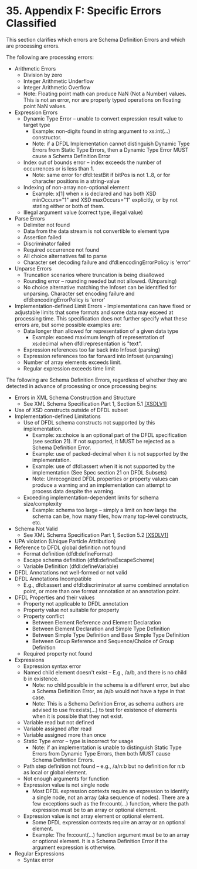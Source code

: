 # 35. Appendix F: Specific Errors Classified

This section clarifies which errors are Schema Definition Errors and which are processing errors.

The following are processing errors:

* Arithmetic Errors
  * Division by zero
  * Integer Arithmetic Underflow
  * Integer Arithmetic Overflow
  * Note: Floating point math can produce NaN \(Not a Number\) values. This is not an error, nor are properly typed operations on floating point NaN values.
* Expression Errors
  * Dynamic Type Error – unable to convert expression result value to target type
    * Example: non-digits found in string argument to xs:int\(…\) constructor.
    * Note: if a DFDL Implementation cannot distinguish Dynamic Type Errors from Static Type Errors, then a Dynamic Type Error MUST cause a Schema Definition Error
  * Index out of bounds error – index exceeds the number of occurrences or is less than 1.
    * Note: same error for dfdl:testBit if bitPos is not 1..8, or for character positions in a string-value
  * Indexing of non-array non-optional element
    * Example: x\[1\] when x is declared and has both XSD minOccurs="1" and XSD maxOccurs="1" explicitly, or by not stating either or both of them.
  * Illegal argument value \(correct type, illegal value\)
* Parse Errors
  * Delimiter not found
  * Data from the data stream is not convertible to element type
  * Assertion failed
  * Discriminator failed
  * Required occurrence not found
  * All choice alternatives fail to parse
  * Character set decoding failure and dfdl:encodingErrorPolicy is 'error'
* Unparse Errors
  * Truncation scenarios where truncation is being disallowed
  * Rounding error – rounding needed but not allowed. \(Unparsing\)
  * No choice alternative matching the Infoset can be identified for unparsing. Character set encoding failure and dfdl:encodingErrorPolicy is 'error'
* Implementation-defined Limit Errors - Implementations can have fixed or adjustable limits that some formats and some data may exceed at processing time. This specification does not further specify what these errors are, but some possible examples are:
  * Data longer than allowed for representation of a given data type
    * Example: exceed maximum length of representation of xs:decimal when dfdl:representation is "text".
  * Expression references too far back into Infoset \(parsing\)
  * Expression references too far forward into Infoset \(unparsing\)
  * Number of array elements exceeds limit.
  * Regular expression exceeds time limit

The following are Schema Definition Errors, regardless of whether they are detected in advance of processing or once processing begins:

* Errors in XML Schema Construction and Structure
  * See XML Schema Specification Part 1, Section 5.1 [\[XSDLV1\]](29.-references.md)
* Use of XSD constructs outside of DFDL subset
* Implementation-defined Limitations
  * Use of DFDL schema constructs not supported by this implementation.
    * Example: xs:choice is an optional part of the DFDL specification \(see section 21\). If not supported, it MUST be rejected as a Schema Definition Error.
    * Example: use of packed-decimal when it is not supported by the implementation.
    * Example: use of dfdl:assert when it is not supported by the implementation \(See Spec section 21 on DFDL Subsets\)
    * Note: Unrecognized DFDL properties or property values can produce a warning and an implementation can attempt to process data despite the warning.
  * Exceeding implementation-dependent limits for schema size/complexity
    * Example: schema too large – simply a limit on how large the schema can be, how many files, how many top-level constructs, etc.
* Schema Not Valid
  * See XML Schema Specification Part 1, Section 5.2 [\[XSDLV1\]](29.-references.md)
* UPA violation \(Unique Particle Attribution\)
* Reference to DFDL global definition not found
  * Format definition \(dfdl:defineFormat\)
  * Escape schema definition \(dfdl:defineEscapeScheme\)
  * Variable Definition \(dfdl:defineVariable\)
* DFDL Annotations not well-formed or not valid
* DFDL Annotations Incompatible
  * E.g., dfdl:assert and dfdl:discriminator at same combined annotation point, or more than one format annotation at an annotation point.
* DFDL Properties and their values
  * Property not applicable to DFDL annotation
  * Property value not suitable for property
  * Property conflict
    * Between Element Reference and Element Declaration
    * Between Element Declaration and Simple Type Definition
    * Between Simple Type Definition and Base Simple Type Definition
    * Between Group Reference and Sequence/Choice of Group Definition
  * Required property not found
* Expressions
  * Expression syntax error
  * Named child element doesn't exist – E.g., /a/b, and there is no child b in existence.
    * Note: no child possible in the schema is a different error, but also a Schema Definition Error, as /a/b would not have a type in that case.
    * Note: This is a Schema Definition Error, as schema authors are advised to use fn:exists\(…\) to test for existence of elements when it is possible that they not exist.
  * Variable read but not defined
  * Variable assigned after read
  * Variable assigned more than once
  * Static Type error – type is incorrect for usage
    * Note: if an implementation is unable to distinguish Static Type Errors from Dynamic Type Errors, then both MUST cause Schema Definition Errors.
  * Path step definition not found – e.g., /a/n:b but no definition for n:b as local or global element.
  * Not enough arguments for function
  * Expression value is not single node
    * Most DFDL expression contexts require an expression to identify a single node, not an array \(aka sequence of nodes\). There are a few exceptions such as the fn:count\(…\) function, where the path expression must be to an array or optional element.
  * Expression value is not array element or optional element.
    * Some DFDL expression contexts require an array or an optional element.
    * Example: The fn:count\(...\) function argument must be to an array or optional element. It is a Schema Definition Error if the argument expression is otherwise.
* Regular Expressions
  * Syntax error

